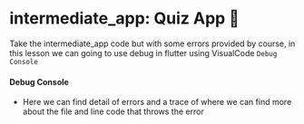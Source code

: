 # intermediate_app: Quiz App 📝

Take the intermediate_app code but with some errors provided by course, in this lesson we can going to use debug in flutter using VisualCode `Debug Console`

#### Debug Console

* Here we can find detail of errors and a trace of where we can find more about the file and line code that throws the error

